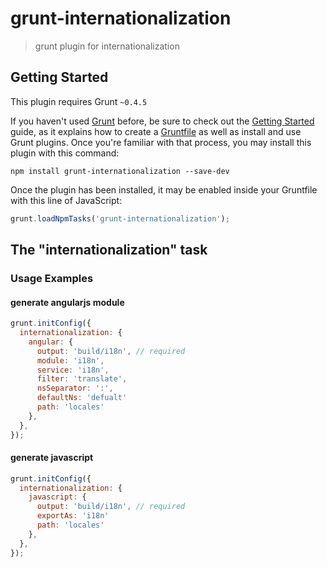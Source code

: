 # grunt-internationalization

> grunt plugin for internationalization

## Getting Started
This plugin requires Grunt `~0.4.5`

If you haven't used [Grunt](http://gruntjs.com/) before, be sure to check out the [Getting Started](http://gruntjs.com/getting-started) guide, as it explains how to create a [Gruntfile](http://gruntjs.com/sample-gruntfile) as well as install and use Grunt plugins. Once you're familiar with that process, you may install this plugin with this command:

```shell
npm install grunt-internationalization --save-dev
```

Once the plugin has been installed, it may be enabled inside your Gruntfile with this line of JavaScript:

```js
grunt.loadNpmTasks('grunt-internationalization');
```

## The "internationalization" task

### Usage Examples

#### generate angularjs module

```js
grunt.initConfig({
  internationalization: {
    angular: {
      output: 'build/i18n', // required
      module: 'i18n',
      service: 'i18n',
      filter: 'translate',
      nsSeparator: ':',
      defaultNs: 'defualt'
      path: 'locales'
    },
  },
});
```

#### generate javascript

```js
grunt.initConfig({
  internationalization: {
    javascript: {
      output: 'build/i18n', // required
      exportAs: 'i18n'
      path: 'locales'
    },
  },
});
```
